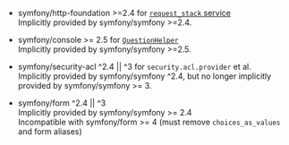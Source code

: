 - symfony/http-foundation >=2.4 for [`request_stack` service](https://github.com/symfony/http-foundation/blob/master/CHANGELOG.md#240)  
  Implicitly provided by symfony/symfony >=2.4.  

- symfony/console >= 2.5 for [`QuestionHelper`](https://github.com/symfony/console/blob/master/CHANGELOG.md#250)  
  Implicitly provided by symfony/symfony >=2.5.

- symfony/security-acl ^2.4 || ^3 for `security.acl.provider` et al.  
  Implicitly provided by symfony/symfony ^2.4, but no longer implicitly provided by symfony/symfony >= 3.

- symfony/form ^2.4 || ^3  
  Implicitly provided by symfony/symfony >= 2.4  
  Incompatible with symfony/form >= 4 (must remove `choices_as_values` and form aliases)

